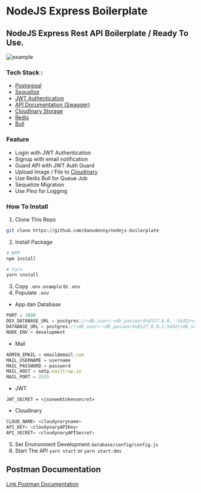 # NodeJS Express Boilerplate
## NodeJS Express Rest API Boilerplate / Ready To Use. 
![example](https://res.cloudinary.com/killtdj/image/upload/v1638974690/nodejs_ztrkrv.png)
### Tech Stack :
- [Postgresql](https:postgresql.org)
- [Sequelize](https://sequelize.org)
- [JWT Authentication](https://jwt.io)
- [API Documentation (Swagger)](https://swagger.io)
- [Cloudinary Storage](https://cloudinary.com)
- [Redis](https://redis.io)
- [Bull](https://github.com/OptimalBits/bull)

### Feature
- Login with JWT Authentication
- Signup with email notification
- Guard API with JWT Auth Guard
- Upload Image / File to [Cloudinary](https://cloudinary.com)
- Use Redis Bull for Queue Job
- Sequelize Migration
- Use Pino for Logging

### How To Install
1. Clone This Repo
```bash
git clone https://github.com/danudenny/nodejs-boilerplate
```

2. Install Package
```bash
# NPM
npm install

# Yarn
yarn install

```

3. Copy `.env.example` to `.env`
4. Populate `.env`
- App dan Database
```ts
PORT = 3000
DEV_DATABASE_URL = postgres://<db_user>:<db_password>@127.0.0.`:5432/<db_name>
DATABASE_URL = postgres://<db_user>:<db_password>@127.0.0.1:5432/<db_name>
NODE_ENV = development
```

- Mail
```ts
ADMIN_EMAIL = email@email.com
MAIL_USERNAME = username
MAIL_PASSWORD = password
MAIL_HOST = smtp.mailtrap.io
MAIL_PORT = 2525
```

- JWT
```
JWT_SECRET = <jsonwebtokensecret>
```

- Cloudinary
```ts
CLOUD_NAME= <cloudynaryname>
API_KEY= <cloudynaryAPIKey>
API_SECRET= <cloudynaryAPISecret>
```

5. Set Environment Development `database/config/config.js`
6. Start The API `yarn start` or `yarn start:dev`


## Postman Documentation

[Link Postman Documentation](https://documenter.getpostman.com/view/3229558/UVJkBDPg)
